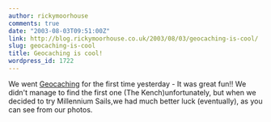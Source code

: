 ```yaml
---
author: rickymoorhouse
comments: true
date: "2003-08-03T09:51:00Z"
link: http://blog.rickymoorhouse.co.uk/2003/08/03/geocaching-is-cool/
slug: geocaching-is-cool
title: Geocaching is cool!
wordpress_id: 1722
---
```


We went [Geocaching](http://www.geocaching.com/) for the first time yesterday - It was great fun!! We didn't manage to find the first one (The Kench)unfortunately, but when we decided to try Millennium Sails,we had much better luck (eventually), as you can see from our photos.
